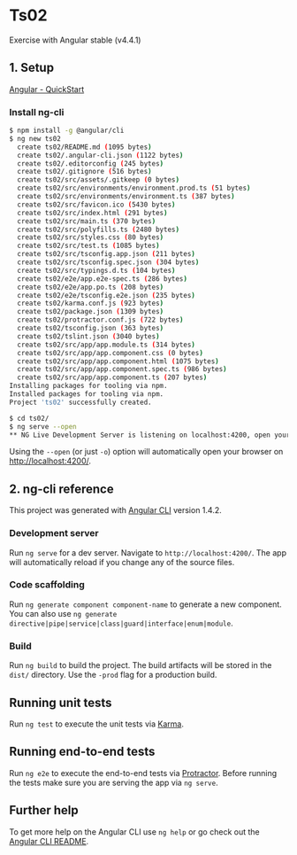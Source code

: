 # Ts02
Exercise with Angular stable (v4.4.1)

## 1. Setup
[Angular - QuickStart](https://angular.io/guide/quickstart)

### Install ng-cli
```bash
$ npm install -g @angular/cli
$ ng new ts02
  create ts02/README.md (1095 bytes)
  create ts02/.angular-cli.json (1122 bytes)
  create ts02/.editorconfig (245 bytes)
  create ts02/.gitignore (516 bytes)
  create ts02/src/assets/.gitkeep (0 bytes)
  create ts02/src/environments/environment.prod.ts (51 bytes)
  create ts02/src/environments/environment.ts (387 bytes)
  create ts02/src/favicon.ico (5430 bytes)
  create ts02/src/index.html (291 bytes)
  create ts02/src/main.ts (370 bytes)
  create ts02/src/polyfills.ts (2480 bytes)
  create ts02/src/styles.css (80 bytes)
  create ts02/src/test.ts (1085 bytes)
  create ts02/src/tsconfig.app.json (211 bytes)
  create ts02/src/tsconfig.spec.json (304 bytes)
  create ts02/src/typings.d.ts (104 bytes)
  create ts02/e2e/app.e2e-spec.ts (286 bytes)
  create ts02/e2e/app.po.ts (208 bytes)
  create ts02/e2e/tsconfig.e2e.json (235 bytes)
  create ts02/karma.conf.js (923 bytes)
  create ts02/package.json (1309 bytes)
  create ts02/protractor.conf.js (722 bytes)
  create ts02/tsconfig.json (363 bytes)
  create ts02/tslint.json (3040 bytes)
  create ts02/src/app/app.module.ts (314 bytes)
  create ts02/src/app/app.component.css (0 bytes)
  create ts02/src/app/app.component.html (1075 bytes)
  create ts02/src/app/app.component.spec.ts (986 bytes)
  create ts02/src/app/app.component.ts (207 bytes)
Installing packages for tooling via npm.
Installed packages for tooling via npm.
Project 'ts02' successfully created.

$ cd ts02/
$ ng serve --open
** NG Live Development Server is listening on localhost:4200, open your browser on http://localhost:4200/ **
```
Using the `--open` (or just `-o`) option will automatically open your browser on [http://localhost:4200/](http://localhost:4200/).

## 2. ng-cli reference
This project was generated with [Angular CLI](https://github.com/angular/angular-cli) version 1.4.2.

### Development server

Run `ng serve` for a dev server. Navigate to `http://localhost:4200/`. The app will automatically reload if you change any of the source files.

### Code scaffolding

Run `ng generate component component-name` to generate a new component. You can also use `ng generate directive|pipe|service|class|guard|interface|enum|module`.

### Build

Run `ng build` to build the project. The build artifacts will be stored in the `dist/` directory. Use the `-prod` flag for a production build.

## Running unit tests

Run `ng test` to execute the unit tests via [Karma](https://karma-runner.github.io).

## Running end-to-end tests

Run `ng e2e` to execute the end-to-end tests via [Protractor](http://www.protractortest.org/).
Before running the tests make sure you are serving the app via `ng serve`.

## Further help

To get more help on the Angular CLI use `ng help` or go check out the [Angular CLI README](https://github.com/angular/angular-cli/blob/master/README.md).
